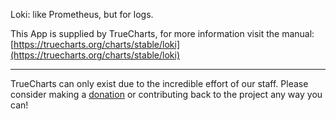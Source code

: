 Loki: like Prometheus, but for logs.

This App is supplied by TrueCharts, for more information visit the manual: [https://truecharts.org/charts/stable/loki](https://truecharts.org/charts/stable/loki)

---

TrueCharts can only exist due to the incredible effort of our staff.
Please consider making a [donation](https://truecharts.org/about/sponsor) or contributing back to the project any way you can!
